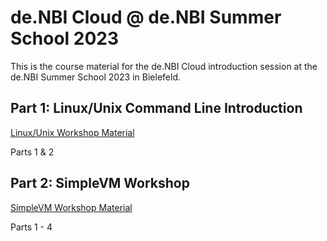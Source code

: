 # de.NBI Cloud @ de.NBI Summer School 2023

This is the course material for the de.NBI Cloud introduction session at the de.NBI Summer School 2023 in Bielefeld.

## Part 1: Linux/Unix Command Line Introduction

[Linux/Unix Workshop Material](https://github.com/deNBI/unix-course)

Parts 1 & 2

## Part 2: SimpleVM Workshop

[SimpleVM Workshop Material](https://github.com/deNBI/simpleVMWorkshop)

Parts 1 - 4
